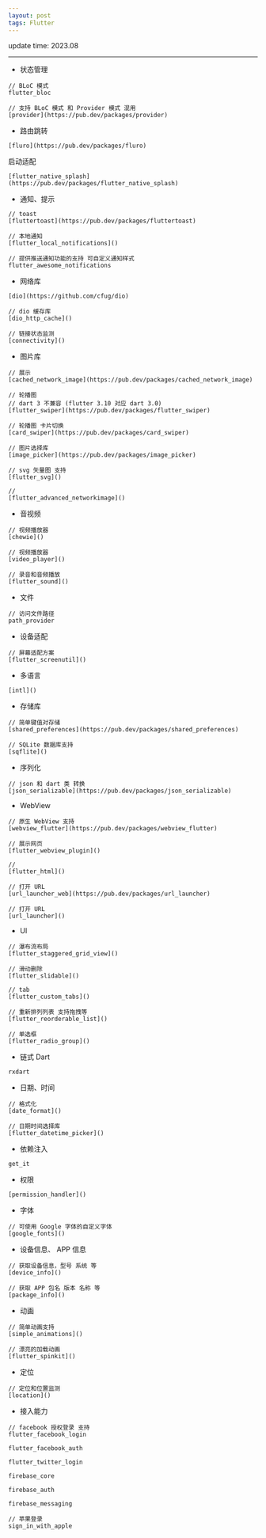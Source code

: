 ```yaml
---
layout: post
tags: Flutter
---
```


update time: 2023.08

---

- 状态管理

```
// BLoC 模式
flutter_bloc

// 支持 BLoC 模式 和 Provider 模式 混用
[provider](https://pub.dev/packages/provider)
```

- 路由跳转
```
[fluro](https://pub.dev/packages/fluro)
```

启动适配
```
[flutter_native_splash](https://pub.dev/packages/flutter_native_splash)
```

- 通知、提示
```
// toast
[fluttertoast](https://pub.dev/packages/fluttertoast)

// 本地通知
[flutter_local_notifications]()

// 提供推送通知功能的支持 可自定义通知样式
flutter_awesome_notifications
```

- 网络库
```
[dio](https://github.com/cfug/dio)

// dio 缓存库
[dio_http_cache]()

// 链接状态监测
[connectivity]()

```

- 图片库
```
// 展示
[cached_network_image](https://pub.dev/packages/cached_network_image)

// 轮播图
// dart 3 不兼容 (flutter 3.10 对应 dart 3.0)
[flutter_swiper](https://pub.dev/packages/flutter_swiper)

// 轮播图 卡片切换
[card_swiper](https://pub.dev/packages/card_swiper)

// 图片选择库
[image_picker](https://pub.dev/packages/image_picker)

// svg 矢量图 支持
[flutter_svg]()

//
[flutter_advanced_networkimage]()
```

- 音视频
```
// 视频播放器
[chewie]()

// 视频播放器
[video_player]()

// 录音和音频播放
[flutter_sound]()
```

- 文件
```
// 访问文件路径
path_provider
```

- 设备适配
```
// 屏幕适配方案
[flutter_screenutil]()
```

- 多语言
```
[intl]()
```

- 存储库
```
// 简单键值对存储
[shared_preferences](https://pub.dev/packages/shared_preferences)

// SQLite 数据库支持
[sqflite]()
```

- 序列化
```
// json 和 dart 类 转换
[json_serializable](https://pub.dev/packages/json_serializable)
```

- WebView
```
// 原生 WebView 支持
[webview_flutter](https://pub.dev/packages/webview_flutter)

// 展示网页
[flutter_webview_plugin]()

// 
[flutter_html]()

// 打开 URL
[url_launcher_web](https://pub.dev/packages/url_launcher)

// 打开 URL
[url_launcher]()
```

- UI
```
// 瀑布流布局
[flutter_staggered_grid_view]()

// 滑动删除
[flutter_slidable]()

// tab
[flutter_custom_tabs]()

// 重新排列列表 支持拖拽等
[flutter_reorderable_list]()

// 单选框
[flutter_radio_group]()
```

- 链式 Dart
```
rxdart
```

- 日期、时间
```
// 格式化
[date_format]()

// 日期时间选择库
[flutter_datetime_picker]()
```

- 依赖注入
```
get_it
```

- 权限
```
[permission_handler]()
```

- 字体
```
// 可使用 Google 字体的自定义字体
[google_fonts]()
```

- 设备信息、 APP 信息
```
// 获取设备信息，型号 系统 等
[device_info]()

// 获取 APP 包名 版本 名称 等
[package_info]()
```

- 动画
```
// 简单动画支持
[simple_animations]()

// 漂亮的加载动画
[flutter_spinkit]()
```

- 定位
```
// 定位和位置监测
[location]()
```

- 接入能力
```
// facebook 授权登录 支持
flutter_facebook_login

flutter_facebook_auth

flutter_twitter_login

firebase_core

firebase_auth

firebase_messaging

// 苹果登录
sign_in_with_apple

```
